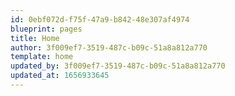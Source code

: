 ```yaml
---
id: 0ebf072d-f75f-47a9-b842-48e307af4974
blueprint: pages
title: Home
author: 3f009ef7-3519-487c-b09c-51a8a812a770
template: home
updated_by: 3f009ef7-3519-487c-b09c-51a8a812a770
updated_at: 1656933645
---
```

